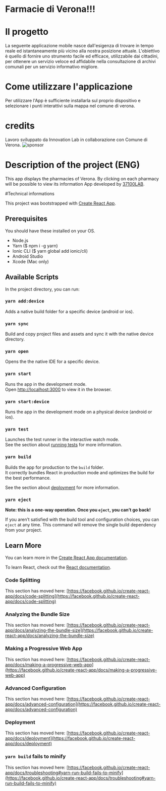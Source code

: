 # Farmacie di Verona!!!

# Il progetto
La seguente applicazione mobile nasce dall'esigenza di trovare in tempo reale ed istantaneamente più vicino alla nostra posizione attuale. L'obiettivo è quello di fornire uno strumento facile ed efficace, utilizzabile dai cittadini, per ottenere un servizio veloce ed affidabile nella consultazione di archivi comunali per un servizio informativo migliore.
# Come utilizzare l'applicazione
Per utilizzare l'App è sufficiente installarla sul proprio dispositivo e selezionare i punti interattivi sulla mappa nel comune di verona.
# credits
Lavoro sviluppato da Innovation Lab in collaborazione con Comune di Verona.
![sponsor](https://user-images.githubusercontent.com/87977853/127863204-46d984eb-4025-479b-b6e6-4bd8f8e38c5c.jpeg)

# Description of the project (ENG)
This app displays the pharmacies of Verona.
By clicking on each pharmacy will be possible to view its information
App developed by [37100LAB](https://37100lab.comune.verona.it).

#Technical informations

This project was bootstrapped with [Create React App](https://github.com/facebook/create-react-app).

## Prerequisites

You should have these installed on your OS.

- Node.js
- Yarn ($ npm i -g yarn)
- Ionic CLI ($ yarn global add ionic/cli)
- Android Studio
- Xcode (Mac only)

## Available Scripts

In the project directory, you can run:

### `yarn add:device`

Adds a native build folder for a specific device (android or ios).

### `yarn sync`

Build and copy project files and assets and sync it with the native device directory.

### `yarn open`

Opens the the native IDE for a specific device.

### `yarn start`

Runs the app in the development mode.\
Open [http://localhost:3000](http://localhost:3000) to view it in the browser.

### `yarn start:device`

Runs the app in the development mode on a physical device (android or ios).

### `yarn test`

Launches the test runner in the interactive watch mode.\
See the section about [running tests](https://facebook.github.io/create-react-app/docs/running-tests) for more information.

### `yarn build`

Builds the app for production to the `build` folder.\
It correctly bundles React in production mode and optimizes the build for the best performance.

See the section about [deployment](https://facebook.github.io/create-react-app/docs/deployment) for more information.

### `yarn eject`

**Note: this is a one-way operation. Once you `eject`, you can’t go back!**

If you aren’t satisfied with the build tool and configuration choices, you can `eject` at any time. This command will remove the single build dependency from your project.

## Learn More

You can learn more in the [Create React App documentation](https://facebook.github.io/create-react-app/docs/getting-started).

To learn React, check out the [React documentation](https://reactjs.org/).

### Code Splitting

This section has moved here: [https://facebook.github.io/create-react-app/docs/code-splitting](https://facebook.github.io/create-react-app/docs/code-splitting)

### Analyzing the Bundle Size

This section has moved here: [https://facebook.github.io/create-react-app/docs/analyzing-the-bundle-size](https://facebook.github.io/create-react-app/docs/analyzing-the-bundle-size)

### Making a Progressive Web App

This section has moved here: [https://facebook.github.io/create-react-app/docs/making-a-progressive-web-app](https://facebook.github.io/create-react-app/docs/making-a-progressive-web-app)

### Advanced Configuration

This section has moved here: [https://facebook.github.io/create-react-app/docs/advanced-configuration](https://facebook.github.io/create-react-app/docs/advanced-configuration)

### Deployment

This section has moved here: [https://facebook.github.io/create-react-app/docs/deployment](https://facebook.github.io/create-react-app/docs/deployment)

### `yarn build` fails to minify

This section has moved here: [https://facebook.github.io/create-react-app/docs/troubleshooting#yarn-run-build-fails-to-minify](https://facebook.github.io/create-react-app/docs/troubleshooting#yarn-run-build-fails-to-minify)
